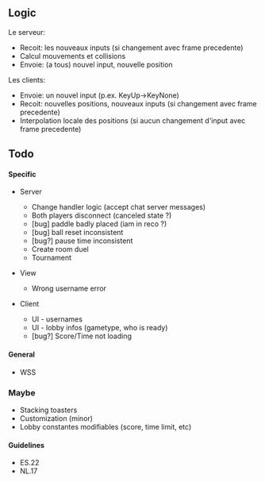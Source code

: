 ## Logic
Le serveur:
- Recoit: les nouveaux inputs (si changement avec frame precedente)
- Calcul mouvements et collisions
- Envoie: (a tous) nouvel input, nouvelle position
  
Les clients:
- Envoie: un nouvel input (p.ex. KeyUp->KeyNone)
- Recoit: nouvelles positions, nouveaux inputs (si changement avec frame precedente)
- Interpolation locale des positions (si aucun changement d'input avec frame precedente)

## Todo

#### Specific
- Server
  - Change handler logic (accept chat server messages)
  - Both players disconnect (canceled state ?)
  - [bug] paddle badly placed (iam in reco ?)
  - [bug] ball reset inconsistent
  - [bug?] pause time inconsistent
  - Create room duel
  - Tournament

- View
  - Wrong username error

- Client
  - UI - usernames
  - UI - lobby infos (gametype, who is ready)
  - [bug?] Score/Time not loading

#### General
- WSS

### Maybe
- Stacking toasters
- Customization (minor)
- Lobby constantes modifiables (score, time limit, etc)

#### Guidelines
- ES.22
- NL.17
